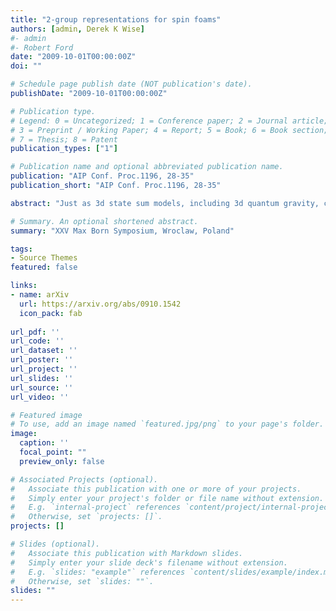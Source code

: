 ```yaml
---
title: "2-group representations for spin foams"
authors: [admin, Derek K Wise]
#- admin
#- Robert Ford
date: "2009-10-01T00:00:00Z"
doi: ""

# Schedule page publish date (NOT publication's date).
publishDate: "2009-10-01T00:00:00Z"

# Publication type.
# Legend: 0 = Uncategorized; 1 = Conference paper; 2 = Journal article;
# 3 = Preprint / Working Paper; 4 = Report; 5 = Book; 6 = Book section;
# 7 = Thesis; 8 = Patent
publication_types: ["1"]

# Publication name and optional abbreviated publication name.
publication: "AIP Conf. Proc.1196, 28-35"
publication_short: "AIP Conf. Proc.1196, 28-35"

abstract: "Just as 3d state sum models, including 3d quantum gravity, can be built using categories of group representations, "2-categories of 2-group representations" may provide interesting state sum models for 4d quantum topology, if not quantum gravity. Here we focus on the "Euclidean 2-group", built from the rotation group SO(4) and its action on the group of translations of 4d Euclidean space. We explain its infinite-dimensional unitary representations, and construct a model based on the resulting representation 2-category. This model, with clear geometric content and explicit "metric data" on triangulation edges, shows up naturally in an attempt to write the amplitudes of ordinary quantum field theory in a background independent way."

# Summary. An optional shortened abstract.
summary: "XXV Max Born Symposium, Wroclaw, Poland"

tags:
- Source Themes
featured: false

links:
- name: arXiv
  url: https://arxiv.org/abs/0910.1542
  icon_pack: fab
  
url_pdf: ''
url_code: ''
url_dataset: ''
url_poster: ''
url_project: ''
url_slides: ''
url_source: ''
url_video: ''

# Featured image
# To use, add an image named `featured.jpg/png` to your page's folder. 
image:
  caption: ''
  focal_point: ""
  preview_only: false

# Associated Projects (optional).
#   Associate this publication with one or more of your projects.
#   Simply enter your project's folder or file name without extension.
#   E.g. `internal-project` references `content/project/internal-project/index.md`.
#   Otherwise, set `projects: []`.
projects: []

# Slides (optional).
#   Associate this publication with Markdown slides.
#   Simply enter your slide deck's filename without extension.
#   E.g. `slides: "example"` references `content/slides/example/index.md`.
#   Otherwise, set `slides: ""`.
slides: ""
---
```

